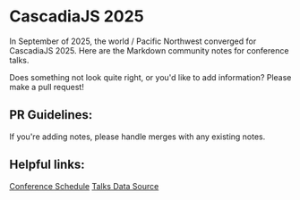 # CascadiaJS 2025
In September of 2025, the world / Pacific Northwest converged for CascadiaJS 2025. Here are the Markdown community notes for conference talks.

Does something not look quite right, or you'd like to add information? Please make a pull request!
## PR Guidelines:
If you're adding notes, please handle merges with any existing notes.

## Helpful links:
[Conference Schedule](https://cascadiajs.com/2025/schedule)
[Talks Data Source](https://github.com/cascadiajs/cascadiajs/blob/main/shared/data/2025/talks.json)
